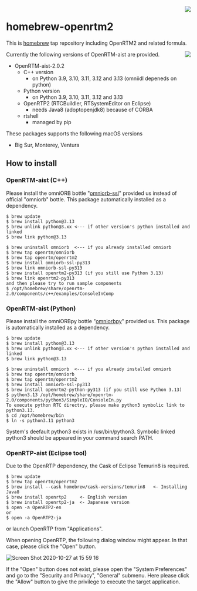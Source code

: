 <img src="https://user-images.githubusercontent.com/11814060/74723192-84c34200-527d-11ea-835f-1496fb9d0bbb.png" align="right">

# homebrew-openrtm2

This is [homebrew](https://brew.sh/) tap repository including OpenRTM2 and related formula.

<img src="https://upload.wikimedia.org/wikipedia/commons/thumb/9/95/Homebrew_logo.svg/159px-Homebrew_logo.svg.png" align="right">

Currently the following versions of OpenRTM-aist are provided.

- OpenRTM-aist-2.0.2
  - C++ version
    - on Python 3.9, 3.10, 3.11, 3.12 and 3.13 (omniidl depeneds on python)
  - Python version
    - on Python 3.9, 3.10, 3.11, 3.12 and 3.13
  - OpenRTP2 (RTCBuildler, RTSystemEditor on Eclipse)
    - needs Java8 (adoptopenjdk8) because of CORBA
  - rtshell
    - managed by pip

These packages supports the following macOS versions

- Big Sur, Monterey, Ventura

## How to install

### OpenRTM-aist (C++)

Please install the omniORB bottle "[omniorb-ssl](https://github.com/OpenRTM/homebrew-omniorb)" provided us instead of official "omniorb" bottle. This package automatically installed as a dependency.
```shell
$ brew update
$ brew install python@3.13
$ brew unlink python@3.xx <--- if other version's python installed and linked 
$ brew link python@3.13

$ brew uninstall omniorb  <--- if you already installed omniorb
$ brew tap openrtm/omniorb
$ brew tap openrtm/openrtm2
$ brew install omniorb-ssl-py313
$ brew link omniorb-ssl-py313
$ brew install openrtm2-py313 (if you still use Python 3.13)
$ brew link openrtm2-py313
and then please try to run sample components 
$ /opt/homebrew/share/openrtm-2.0/components/c++/examples/ConsoleInComp
```

### OpenRTM-aist (Python)
Please install the omniORBpy bottle "[omniorbpy](https://github.com/OpenRTM/homebrew-omniorb)" provided us. This package is automatically installed as a dependency.
```shell
$ brew update
$ brew install python@3.13
$ brew unlink python@3.xx <--- if other version's python installed and linked 
$ brew link python@3.13

$ brew uninstall omniorb  <--- if you already installed omniorb
$ brew tap openrtm/omniorb
$ brew tap openrtm/openrtm2
$ brew install omniorb-ssl-py313
$ brew install openrtm2-python-py313 (if you still use Python 3.13)
$ python3.13 /opt/homebrew/share/openrtm-2.0/components/python3/SimpleIO/ConsoleIn.py
To execute python RTC directry, please make python3 symbolic link to python3.13.
$ cd /opt/homebrew/bin
$ ln -s python3.11 python3
```
System's deefault python3 exists in /usr/bin/python3. Symbolic linked python3 
should be appeared in your command search PATH.

### OpenRTP-aist (Eclipse tool)
Due to the OpenRTP dependency, the Cask of Eclipse Temurin8 is required.

```shell
$ brew update
$ brew tap openrtm/openrtm2
$ brew install --cask homebrew/cask-versions/temurin8   <- Installing Java8
$ brew install openrtp2     <- English version
$ brew install openrtp2-ja  <- Japanese version
$ open -a OpenRTP2-en
or
$ open -a OpenRTP2-ja
```
or launch OpenRTP from "Applications".

 
When opening OpenRTP, the following dialog window might appear.
In that case, please click the "Open" button.

![Screen Shot 2020-10-27 at 15 59 16](https://user-images.githubusercontent.com/11814060/97267621-ca54f780-186d-11eb-9d88-6a41258286fd.png)

If the "Open" button does not exist, please open the "System Preferences" and go to the "Security and Privacy", "General" submenu.
Here please click the "Allow" button to give the privilege to execute the target application.




